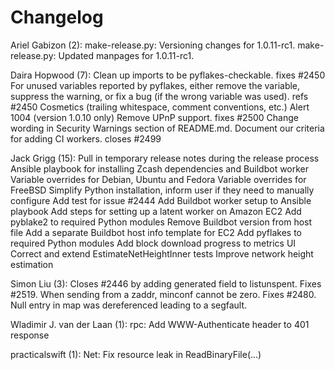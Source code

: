 Changelog
=========

Ariel Gabizon (2):
      make-release.py: Versioning changes for 1.0.11-rc1.
      make-release.py: Updated manpages for 1.0.11-rc1.

Daira Hopwood (7):
      Clean up imports to be pyflakes-checkable. fixes #2450
      For unused variables reported by pyflakes, either remove the variable,     suppress the warning, or fix a bug (if the wrong variable was used).     refs #2450
      Cosmetics (trailing whitespace, comment conventions, etc.)
      Alert 1004 (version 1.0.10 only)
      Remove UPnP support. fixes #2500
      Change wording in Security Warnings section of README.md.
      Document our criteria for adding CI workers. closes #2499

Jack Grigg (15):
      Pull in temporary release notes during the release process
      Ansible playbook for installing Zcash dependencies and Buildbot worker
      Variable overrides for Debian, Ubuntu and Fedora
      Variable overrides for FreeBSD
      Simplify Python installation, inform user if they need to manually configure
      Add test for issue #2444
      Add Buildbot worker setup to Ansible playbook
      Add steps for setting up a latent worker on Amazon EC2
      Add pyblake2 to required Python modules
      Remove Buildbot version from host file
      Add a separate Buildbot host info template for EC2
      Add pyflakes to required Python modules
      Add block download progress to metrics UI
      Correct and extend EstimateNetHeightInner tests
      Improve network height estimation

Simon Liu (3):
      Closes #2446 by adding generated field to listunspent.
      Fixes #2519. When sending from a zaddr, minconf cannot be zero.
      Fixes #2480. Null entry in map was dereferenced leading to a segfault.

Wladimir J. van der Laan (1):
      rpc: Add WWW-Authenticate header to 401 response

practicalswift (1):
      Net: Fix resource leak in ReadBinaryFile(...)

